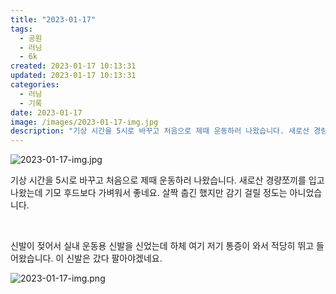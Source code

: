 ```yaml
---
title: "2023-01-17"
tags:
  - 공원
  - 러닝
  - 6k
created: 2023-01-17 10:13:31
updated: 2023-01-17 10:13:31
categories:
  - 러닝
  - 기록
date: 2023-01-17
image: /images/2023-01-17-img.jpg
description: "기상 시간을 5시로 바꾸고 처음으로 제때 운동하러 나왔습니다. 새로산 경량쪼끼를 입고 나왔는데 기모 후드보다 가벼워서 좋네요. 살짝 춥긴 했지만 감기 걸릴 정도는 아니었습니다. 신발이 젖어서 실내 운동용 신발을 신었는데 하체 여기 저기 통증이 와서 적당히 뛰고 들어왔습니다. 이 신발은 "
---
```


![2023-01-17-img.jpg](/images/2023-01-17-img.jpg)
 
 

기상 시간을 5시로 바꾸고 처음으로 제때 운동하러 나왔습니다. 새로산 경량쪼끼를 입고 나왔는데 기모 후드보다 가벼워서 좋네요. 살짝 춥긴 했지만 감기 걸릴 정도는 아니었습니다.

 

신발이 젖어서 실내 운동용 신발을 신었는데 하체 여기 저기 통증이 와서 적당히 뛰고 들어왔습니다. 이 신발은 갔다 팔아야겠네요.

 
 ![2023-01-17-img.png](/images/2023-01-17-img.png)
